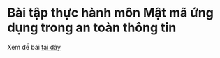 # Bài tập thực hành môn Mật mã ứng dụng trong an toàn thông tin
Xem đề bài [tại đây](https://docs.google.com/document/d/1HdrsZz6jDj8BTvJcnWd8u_AgNUWQxBNa/edit?usp=share_link&ouid=113746429152320234669&rtpof=true&sd=true)
